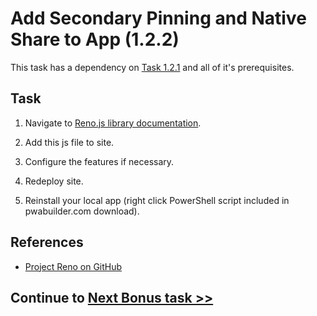 
# Add Secondary Pinning and Native Share to App (1.2.2)

This task has a dependency on [Task 1.2.1](121_Add_WIndows_Feature.md) and all of it's prerequisites.

## Task 

1. Navigate to [Reno.js library documentation](https://github.com/JimGaleForce/Reno/tree/dev).

2. Add this js file to site.

3. Configure the features if necessary. 

4. Redeploy site.

5. Reinstall your local app (right click PowerShell script included in pwabuilder.com download).



## References

- [Project Reno on GitHub](https://github.com/JimGaleForce/Reno/tree/dev)


## Continue to [Next Bonus task >> ](123_BONUS-APP-Links.md)
